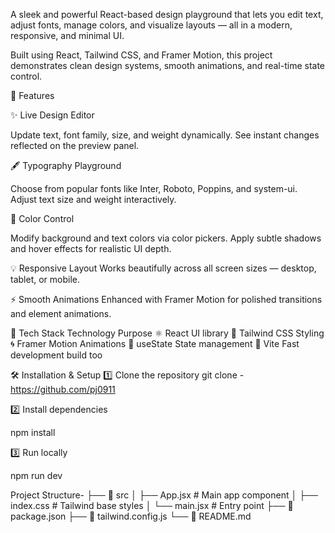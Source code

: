 A sleek and powerful React-based design playground that lets you edit text, adjust fonts, manage colors, and visualize layouts — all in a modern, responsive, and minimal UI.

Built using React, Tailwind CSS, and Framer Motion, this project demonstrates clean design systems, smooth animations, and real-time state control.

🚀 Features

✨ Live Design Editor

Update text, font family, size, and weight dynamically.
See instant changes reflected on the preview panel.

🖋️ Typography Playground

Choose from popular fonts like Inter, Roboto, Poppins, and system-ui.
Adjust text size and weight interactively.

🎨 Color Control

Modify background and text colors via color pickers.
Apply subtle shadows and hover effects for realistic UI depth.

💡 Responsive Layout
Works beautifully across all screen sizes — desktop, tablet, or mobile.

⚡ Smooth Animations
Enhanced with Framer Motion for polished transitions and element animations.

🧩 Tech Stack
Technology	Purpose
⚛️ React	             UI library
💨 Tailwind CSS	         Styling
🌀 Framer Motion	     Animations
🧠 useState         	 State management
🧱 Vite 	             Fast development build too

🛠️ Installation & Setup
1️⃣ Clone the repository
git clone - https://github.com/pj0911


2️⃣ Install dependencies

npm install

3️⃣ Run locally

npm run dev

Project Structure-
├── 📁 src
│   ├── App.jsx          # Main app component
│   ├── index.css        # Tailwind base styles
│   └── main.jsx         # Entry point
├── 📄 package.json
├── 📄 tailwind.config.js
└── 📄 README.md



